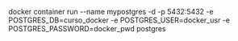 docker container run --name mypostgres -d -p 5432:5432 -e POSTGRES_DB=curso_docker -e POSTGRES_USER=docker_usr -e POSTGRES_PASSWORD=docker_pwd postgres
